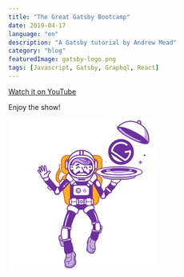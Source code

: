 ```yaml
---
title: "The Great Gatsby Bootcamp"
date: 2019-04-17
language: "en"
description: "A Gatsby tutorial by Andrew Mead"
category: "blog"
featuredImage: gatsby-logo.png
tags: [Javascript, Gatsby, Graphql, React]
---
```


[Watch it on YouTube](https://youtu.be/8t0vNu2fCCM)

Enjoy the show!

![Gatsby Astronaut](./gatsby-astronaut.png)
